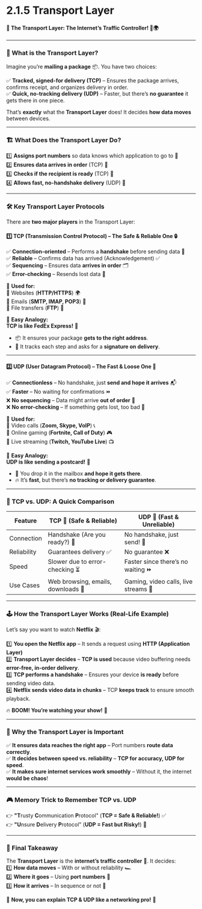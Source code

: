 # 2.1.5 Transport Layer

#### 🚀 **The Transport Layer: The Internet’s Traffic Controller!** 🚦🌍

***

### **📖 What is the Transport Layer?**

Imagine you’re **mailing a package** 📦. You have two choices:

✅ **Tracked, signed-for delivery (TCP)** – Ensures the package arrives, confirms receipt, and organizes delivery in order.\
✅ **Quick, no-tracking delivery (UDP)** – Faster, but there’s **no guarantee** it gets there in one piece.

That’s **exactly** what the **Transport Layer** does! It decides **how data moves** between devices.

***

### **🏗️ What Does the Transport Layer Do?**

1️⃣ **Assigns port numbers** so data knows which application to go to 🎯\
2️⃣ **Ensures data arrives in order** (TCP) 📜\
3️⃣ **Checks if the recipient is ready** (TCP) 👋\
4️⃣ **Allows fast, no-handshake delivery** (UDP) 🚀

***

### **🛠 Key Transport Layer Protocols**

There are **two major players** in the Transport Layer:

#### **1️⃣ TCP (Transmission Control Protocol) – The Safe & Reliable One** 🔒

✅ **Connection-oriented** – Performs a **handshake** before sending data 🤝\
✅ **Reliable** – Confirms data has arrived (Acknowledgement) ✅\
✅ **Sequencing** – Ensures data **arrives in order** 🗂️\
✅ **Error-checking** – Resends lost data 📡

📌 **Used for:**\
🔹 Websites (**HTTP/HTTPS**) 🌍\
🔹 Emails (**SMTP, IMAP, POP3**) 📧\
🔹 File transfers (**FTP**) 📂

🔑 **Easy Analogy:**\
**TCP is like FedEx Express!** 🚚

* 📦 It ensures your package **gets to the right address**.
* 📜 It tracks each step and asks for a **signature on delivery**.

***

#### **2️⃣ UDP (User Datagram Protocol) – The Fast & Loose One** 🚀

✅ **Connectionless** – No handshake, just **send and hope it arrives** 📬\
✅ **Faster** – No waiting for confirmations ⏩\
❌ **No sequencing** – Data might arrive **out of order** 🚧\
❌ **No error-checking** – If something gets lost, too bad 😬

📌 **Used for:**\
🔹 Video calls (**Zoom, Skype, VoIP**) 📞\
🔹 Online gaming (**Fortnite, Call of Duty**) 🎮\
🔹 Live streaming (**Twitch, YouTube Live**) 📺

🔑 **Easy Analogy:**\
**UDP is like sending a postcard!** 📮

* 🏃 You drop it in the mailbox **and hope it gets there**.
* 🔥 It’s **fast**, but there’s **no tracking or delivery guarantee**.

***

### **🎯 TCP vs. UDP: A Quick Comparison**

| Feature     | **TCP** 🚚 (Safe & Reliable)       | **UDP** 🚀 (Fast & Unreliable)       |
| ----------- | ---------------------------------- | ------------------------------------ |
| Connection  | Handshake (Are you ready?) 🤝      | No handshake, just send! 🚀          |
| Reliability | Guarantees delivery ✅              | No guarantee ❌                       |
| Speed       | Slower due to error-checking ⏳     | Faster since there’s no waiting ⏩    |
| Use Cases   | Web browsing, emails, downloads 📂 | Gaming, video calls, live streams 🎥 |

***

### **🕹️ How the Transport Layer Works (Real-Life Example)**

Let’s say you want to watch **Netflix** 🎬:

1️⃣ **You open the Netflix app** – It sends a request using **HTTP (Application Layer)**\
2️⃣ **Transport Layer decides** – **TCP is used** because video buffering needs **error-free, in-order delivery**.\
3️⃣ **TCP performs a handshake** – Ensures your device **is ready** before sending video data.\
4️⃣ **Netflix sends video data in chunks** – TCP **keeps track** to ensure smooth playback.

🔥 **BOOM! You’re watching your show!** 🎉

***

### **📝 Why the Transport Layer is Important**

✅ **It ensures data reaches the right app** – Port numbers **route data correctly**.\
✅ **It decides between speed vs. reliability** – **TCP for accuracy, UDP for speed**.\
✅ **It makes sure internet services work smoothly** – Without it, the internet **would be chaos**!

***

### **🎮 Memory Trick to Remember TCP vs. UDP**

👉 **"T**rusty **C**ommunication **P**rotocol" (**TCP = Safe & Reliable!**) ✅\
👉 **"U**nsure **D**elivery **P**rotocol" (**UDP = Fast but Risky!**) 🚀

***

### **🎯 Final Takeaway**

The **Transport Layer** is the **internet’s traffic controller** 🚦. It decides:\
1️⃣ **How data moves** – With or without reliability 🏎️\
2️⃣ **Where it goes** – Using **port numbers** 📌\
3️⃣ **How it arrives** – In sequence or not 📜

🚀 **Now, you can explain TCP & UDP like a networking pro!** 🎉
